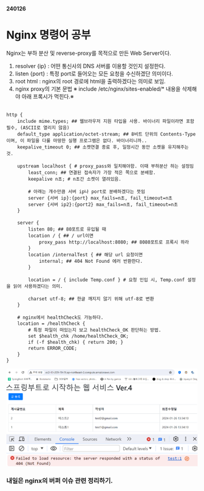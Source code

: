 #### 240126

# Nginx 명령어 공부

Nginx는 부하 분산 및 reverse-proxy를 목적으로 만든 Web Server이다.

1. resolver {ip} : 어떤 통신사의 DNS 서버를 이용할 것인지 설정한다.
2. listen {port} : 특정 port로 들어오는 모든 요청을 수신하겠단 의미이다.
3. root html : nginx의 root 경로에 html을 출력하겠다는 의미로 보임.
4. nginx proxy의 기본 문법
 ※ include /etc/nginx/sites-enabled/* 내용을 삭제해야 아래 프록시가 먹힌다.※
 
```

http {
    include mime.types; ## 웹브라우저 지원 타입을 사용. 바이너리 파일이라면 포함 필수, (ASCII로 열리지 않음)
    default_type application/octet-stream; ## 8비트 단위의 Contents-Type이며, 이 파일을 다룰 마땅한 실행 프로그램은 없다. 바이너리니까..
    keepalive_timeout 0; ## 소켓연결 종료 후, 일정시간 동안 소켓을 유지해주는 것.

    upstream localhost { # proxy_pass와 일치해야함. 이때 부하분산 하는 설정임
        least_conn; ## 연결된 접속자가 가장 적은 쪽으로 분배함.
        keepalive n초; # n초간 소켓이 열려있음.

        # 아래는 개수만큼 서버 ip나 port로 분배하겠다는 뜻임
        server {서버 ip}:{port} max_fails=n초, fail_timeout=n초
        server {서버 ip2}:{port2} max_fails=n초, fail_timeout=n초
    }

    server {
        listen 80; ## 80포트로 유입될 때
        location / { ## / url이면
            proxy_pass http://localhost:8080; ## 8080포트로 프록시 하라
        }
        location /internalTest { ## 해당 url 요청이면
            internal; ## 404 Not Found 에러 반환한다.
        }

        location = / { include Temp.conf } # 요청 인입 시, Temp.conf 설정을 읽어 사용하겠다는 의미.

        charset utf-8; ## 한글 깨지지 않기 위해 utf-8로 변환
    }

    # nginx에서 healthCheck도 가능하다.
    location = /healthCheck {
        # 특정 파일이 떠있는지 보고 healthCheck_OK 판단하는 방법.
        set $health_chk /home/healthCheck_OK;
        if (-f $health_chk) { return 200; }
        return ERROR_CODE;
    }
}
```

![Alt Text](./img/240126_1.png)
![Alt Text](./img/240126_2.png)

### 내일은 nginx의 버퍼 이슈 관련 정리하기.


